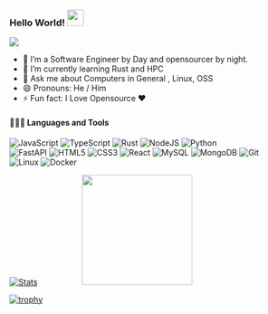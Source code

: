   ### Hello World!  <img src="https://github.com/sciencepal/sciencepal/blob/master/assets/Hi.gif" width="29px">
  ![](https://komarev.com/ghpvc/?username=qxprakash&label=Profile%20Visits&color=blue&style=for-the-badge)
  

  - 🔭 I’m a Software Engineer by Day and opensourcer by night.
  - 🌱 I’m currently learning Rust and HPC
  - 💬 Ask me about Computers  in General , Linux, OSS
  - 😄 Pronouns: He / Him
  - ⚡ Fun fact: I Love Opensource ❤️
  
  
  #### 👨🏻‍💻 Languages and Tools <br />

![JavaScript](https://img.shields.io/badge/javascript-%23323330.svg?style=for-the-badge&logo=javascript&logoColor=%23F7DF1E)
![TypeScript](https://img.shields.io/badge/TypeScript-007ACC?style=for-the-badge&logo=typescript&logoColor=white)
![Rust](https://img.shields.io/badge/Rust-3178C6?style=for-the-badge&logo=rust&logoColor=white)
![NodeJS](https://img.shields.io/badge/node.js-6DA55F?style=for-the-badge&logo=node.js&logoColor=white)
![Python](https://img.shields.io/badge/python-%2314354C.svg?style=for-the-badge&logo=python&logoColor=white)  
![FastAPI](https://img.shields.io/badge/FastAPI-005571?style=for-the-badge&logo=fastapi)
![HTML5](https://img.shields.io/badge/html5-%23E34F26.svg?style=for-the-badge&logo=html5&logoColor=white)
![CSS3](https://img.shields.io/badge/css3-%231572B6.svg?style=for-the-badge&logo=css3&logoColor=white)
![React](https://img.shields.io/badge/react-%2320232a.svg?style=for-the-badge&logo=react&logoColor=%2361DAFB)
![MySQL](https://img.shields.io/badge/MySQL-00000F?style=for-the-badge&logo=mysql&logoColor=white)
![MongoDB](https://img.shields.io/badge/MongoDB-%234ea94b.svg?style=for-the-badge&logo=mongodb&logoColor=white)
![Git](https://img.shields.io/badge/git-%23F05033.svg?style=for-the-badge&logo=git&logoColor=white)  
![Linux](https://img.shields.io/badge/Linux-FCC624?style=for-the-badge&logo=linux&logoColor=black)
![Docker](https://img.shields.io/badge/Docker-3178C6?style=for-the-badge&logo=docker&logoColor=white)

  
  [![Stats](https://github-readme-stats.vercel.app/api?username=qxprakash&show_icons=true&theme=radical)](https://github-readme-stats.vercel.app/api?username=qxprakash&show_icons=true&theme=radical)&nbsp; &nbsp; &nbsp; &nbsp; &nbsp; &nbsp; &nbsp; &nbsp; &nbsp; &nbsp; <img src="https://github.com/qxprakash/sciencepal/blob/master/assets/saved.gif" width="195">


  [![trophy](https://github-profile-trophy.vercel.app/?username=qxprakash&theme=juicyfresh&no-frame=true&row=1&&margin-w=20&no-bg=true)](https://github-profile-trophy.vercel.app/?username=qxprakash&theme=juicyfresh&no-frame=true&row=1&&margin-w=20&no-bg=true)
  

  
